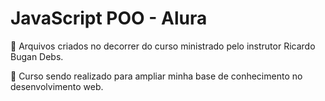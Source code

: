 # JavaScript POO - Alura

:notebook: Arquivos criados no decorrer do curso ministrado pelo instrutor Ricardo Bugan Debs.

:book: Curso sendo realizado para ampliar minha base de conhecimento no desenvolvimento web.
